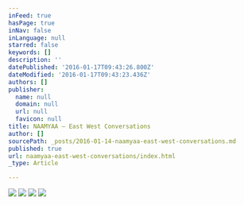 ```yaml
---
inFeed: true
hasPage: true
inNav: false
inLanguage: null
starred: false
keywords: []
description: ''
datePublished: '2016-01-17T09:43:26.800Z'
dateModified: '2016-01-17T09:43:23.436Z'
authors: []
publisher:
  name: null
  domain: null
  url: null
  favicon: null
title: NAAMYAA – East West Conversations
author: []
sourcePath: _posts/2016-01-14-naamyaa-east-west-conversations.md
published: true
url: naamyaa-east-west-conversations/index.html
_type: Article

---
```

![](https://the-grid-user-content.s3-us-west-2.amazonaws.com/51057d20-b48f-4464-bb5d-39d1f3b603d5.jpg)
![](https://the-grid-user-content.s3-us-west-2.amazonaws.com/c0830825-afe3-4719-ad31-fd41f597532b.jpg)
![](https://the-grid-user-content.s3-us-west-2.amazonaws.com/5d9ff835-79a0-42f6-8be6-51653a31eca6.jpg)
![](https://the-grid-user-content.s3-us-west-2.amazonaws.com/c33640e7-ec93-4327-9e24-67e00eb601aa.jpg)